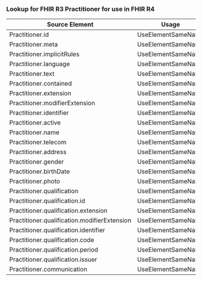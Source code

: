 ### Lookup for FHIR R3 Practitioner for use in FHIR R4

| Source Element | Usage | Target |
| -------------- | ----- | ------ |
| Practitioner.id | UseElementSameName | Practitioner.id |
| Practitioner.meta | UseElementSameName | Practitioner.meta |
| Practitioner.implicitRules | UseElementSameName | Practitioner.implicitRules |
| Practitioner.language | UseElementSameName | Practitioner.language |
| Practitioner.text | UseElementSameName | Practitioner.text |
| Practitioner.contained | UseElementSameName | Practitioner.contained |
| Practitioner.extension | UseElementSameName | Practitioner.extension |
| Practitioner.modifierExtension | UseElementSameName | Practitioner.modifierExtension |
| Practitioner.identifier | UseElementSameName | Practitioner.identifier |
| Practitioner.active | UseElementSameName | Practitioner.active |
| Practitioner.name | UseElementSameName | Practitioner.name |
| Practitioner.telecom | UseElementSameName | Practitioner.telecom |
| Practitioner.address | UseElementSameName | Practitioner.address |
| Practitioner.gender | UseElementSameName | Practitioner.gender |
| Practitioner.birthDate | UseElementSameName | Practitioner.birthDate |
| Practitioner.photo | UseElementSameName | Practitioner.photo |
| Practitioner.qualification | UseElementSameName | Practitioner.qualification |
| Practitioner.qualification.id | UseElementSameName | Practitioner.qualification.id |
| Practitioner.qualification.extension | UseElementSameName | Practitioner.qualification.extension |
| Practitioner.qualification.modifierExtension | UseElementSameName | Practitioner.qualification.modifierExtension |
| Practitioner.qualification.identifier | UseElementSameName | Practitioner.qualification.identifier |
| Practitioner.qualification.code | UseElementSameName | Practitioner.qualification.code |
| Practitioner.qualification.period | UseElementSameName | Practitioner.qualification.period |
| Practitioner.qualification.issuer | UseElementSameName | Practitioner.qualification.issuer |
| Practitioner.communication | UseElementSameName | Practitioner.communication |
